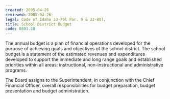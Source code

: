 ```yaml
---
created: 2005-04-26
reviewed: 2005-04-26
legal: Code of Idaho 33-70l Par. 9 & 33-80l,
title: School District Budget
code: 0801.20
---
```



The annual budget is a plan of financial operations developed for the purpose of achieving goals and objectives of the school district. The school budget is a statement of the estimated revenues and expenditures developed to support the immediate and long range goals and established priorities within all areas: instructional, non-instructional and administrative programs.

The Board assigns to the Superintendent, in conjunction with the Chief Financial Officer, overall responsibilities for budget preparation, budget presentation and budget administration.

